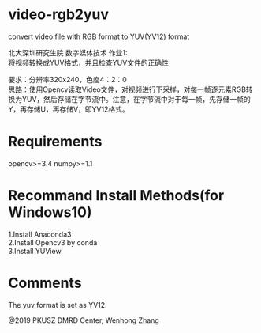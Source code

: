 # video-rgb2yuv
convert video file with RGB format to YUV(YV12) format  
  
北大深圳研究生院 数字媒体技术 作业1:  
将视频转换成YUV格式，并且检查YUV文件的正确性  
  
要求：分辨率320x240，色度4：2：0  
思路：使用Opencv读取Video文件，对视频进行下采样，对每一帧逐元素RGB转换为YUV，然后存储在字节流中。注意，在字节流中对于每一帧，先存储一帧的Y，再存储U，再存储V，即YV12格式。

# Requirements
opencv>=3.4
numpy>=1.1

# Recommand Install Methods(for Windows10)
1.Install Anaconda3   
2.Install Opencv3 by conda  
3.Install YUView

# Comments
The yuv format is set as YV12.  
  
@2019 PKUSZ DMRD Center, Wenhong Zhang
